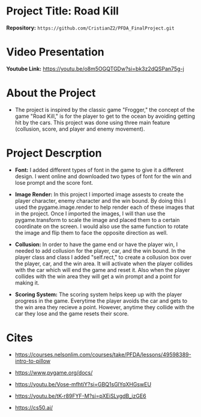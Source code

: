 # Project Title: Road Kill

**Repository:** `https://github.com/CristianZ2/PFDA_FinalProject.git`

# Video Presentation

**Youtube Link:** https://youtu.be/o8m5OGQTGDw?si=bk3z2dQSPan75g-j

# About the Project

- The project is inspired by the classic game "Frogger," the concept of the game "Road Kill," is for the player to get to the ocean by avoiding getting hit by the cars. This project was done using three main feature (collusion, score, and player and enemy movement). 

# Project Descrption

- **Font:** I added different types of font in the game to give it a different design. I went online and downloaded two types of font for the win and lose prompt and the score font. 

- **Image Render:** In this project I imported image assests to create the player character, enemy character and the win bound. By doing this I used the pygame.image.render to help render each of these images that in the project. Once I imported the images, I will than use the pygame.transform to scale the image and placed them to a certain coordinate on the screen. I would also use the same function to rotate the image and flip them to face the opposite direction as well. 

- **Collusion:** In order to have the game end or have the player win, I needed to add collusion for the player, car, and the win bound. In the player class and class I added "self.rect," to create a collusion box over the player, car, and the win area. It will activate when the player collides with the car which will end the game and reset it. Also when the player collides with the win area they will get a win prompt and a point for making it. 

- **Scoring System:** The scoring system helps keep up with the player progress in the game. Everytime the player avoids the car and gets to the win area they recieve a point. However, anytime they collide with the car they lose and the game resets their score.

# Cites
- https://courses.nelsonlim.com/courses/take/PFDA/lessons/49598389-intro-to-pillow

- https://www.pygame.org/docs/

- https://youtu.be/Vose-mfhtiY?si=GBQ1sGlYqXHGswEU

- https://youtu.be/tK-r89FYF-M?si=pXEiSLygdB_izGE6

- https://cs50.ai/

